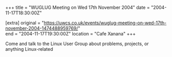 +++
title = "WUGLUG Meeting on Wed 17th November 2004"
date = "2004-11-17T18:30:00Z"

[extra]
original = "https://uwcs.co.uk/events/wuglug-meeting-on-wed-17th-november-2004-1474488959769/"    
end = "2004-11-17T19:30:00Z"
location = "Cafe Xanana"
+++

Come and talk to the Linux User Group about problems, projects, or anything Linux-related


